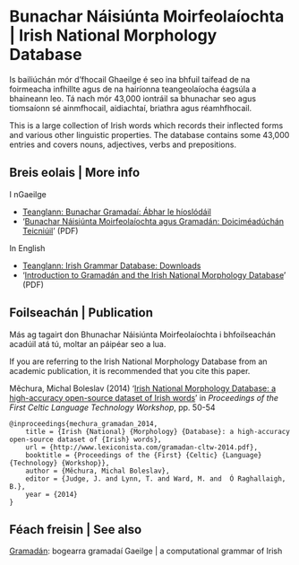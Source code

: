 # Bunachar Náisiúnta Moirfeolaíochta | Irish National Morphology Database

Is bailiúchán mór d’fhocail Ghaeilge é seo ina bhfuil taifead de na foirmeacha infhillte agus de na hairíonna teangeolaíocha éagsúla a bhaineann leo. Tá nach mór 43,000 iontráil sa bhunachar seo agus tiomsaíonn sé ainmfhocail, aidiachtaí, briathra agus réamhfhocail.

This is a large collection of Irish words which records their inflected forms and various other linguistic properties. The database contains some 43,000 entries and covers nouns, adjectives, verbs and prepositions.

## Breis eolais | More info

I nGaeilge

- [Teanglann: Bunachar Gramadaí: Ábhar le híoslódáil](http://www.teanglann.ie/ga/gram/_ioslodail)
- ‘[Bunachar Náisiúnta Moirfeolaíochta agus Gramadán: Doiciméadúchán Teicniúil](http://www.teanglann.ie/data/gramadan.pdf)’ (PDF)

In English

- [Teanglann: Irish Grammar Database: Downloads](http://www.teanglann.ie/en/gram/_download)
- ‘[Introduction to Gramadán and the Irish National Morphology Database](http://www.teanglann.ie/data/gramadan-en.pdf)’ (PDF)

## Foilseachán | Publication

Más ag tagairt don Bhunachar Náisiúnta Moirfeolaíochta i bhfoilseachán acadúil atá tú, moltar an páipéar seo a lua.

If you are referring to the Irish National Morphology Database from an academic publication, it is recommended that you cite this paper.

Měchura, Michal Boleslav (2014) ‘[Irish National Morphology Database: a high-accuracy open-source dataset of Irish words](http://www.lexiconista.com/gramadan-cltw-2014.pdf)’ in *Proceedings of the First Celtic Language Technology Workshop*, pp. 50-54

	@inproceedings{mechura_gramadan_2014,
		title = {Irish {National} {Morphology} {Database}: a high-accuracy open-source dataset of {Irish} words},
		url = {http://www.lexiconista.com/gramadan-cltw-2014.pdf},
		booktitle = {Proceedings of the {First} {Celtic} {Language} {Technology} {Workshop}},
		author = {Měchura, Michal Boleslav},
		editor = {Judge, J. and Lynn, T. and Ward, M. and  Ó Raghallaigh, B.},
		year = {2014}
	}

## Féach freisin | See also

[Gramadán](https://github.com/michmech/Gramadan): bogearra gramadaí Gaeilge | a computational grammar of Irish
